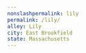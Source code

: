 ```yaml
---
﻿nonslashpermalink: lily
permalink: /lily/
alley: Lily
city: East Brookfield
state: Massachusetts
---
```

